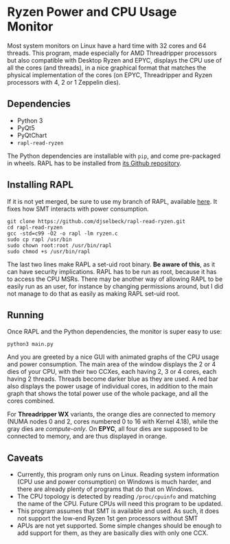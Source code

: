 # Ryzen Power and CPU Usage Monitor

Most system monitors on Linux have a hard time with 32 cores and 64 threads. This program, made especially for AMD Threadripper processors but also compatible with Desktop Ryzen and EPYC, displays the CPU use of all the cores (and threads), in a nice graphical format that matches the physical implementation of the cores (on EPYC, Threadripper and Ryzen processors with 4, 2 or 1 Zeppelin dies).

## Dependencies

- Python 3
- PyQt5
- PyQtChart
- `rapl-read-ryzen`

The Python dependencies are installable with `pip`, and come pre-packaged in wheels. RAPL has to be installed from [its Github repository](https://github.com/djselbeck/rapl-read-ryzen).

## Installing RAPL

If it is not yet merged, be sure to use my branch of RAPL, available [here](https://github.com/steckdenis/rapl-read-ryzen). It fixes how SMT interacts with power consumption.

    git clone https://github.com/djselbeck/rapl-read-ryzen.git
    cd rapl-read-ryzen
    gcc -std=c99 -O2 -o rapl -lm ryzen.c
    sudo cp rapl /usr/bin
    sudo chown root:root /usr/bin/rapl
    sudo chmod +s /usr/bin/rapl

The last two lines make RAPL a set-uid root binary. **Be aware of this**, as it can have security implications. RAPL has to be run as root, because it has to access the CPU MSRs. There may be another way of allowing RAPL to be easily run as an user, for instance by changing permissions around, but I did not manage to do that as easily as making RAPL set-uid root.

## Running

Once RAPL and the Python dependencies, the monitor is super easy to use:

    python3 main.py

And you are greeted by a nice GUI with animated graphs of the CPU usage and power consumption. The main area of the window displays the 2 or 4 dies of your CPU, with their two CCXes, each having 2, 3 or 4 cores, each having 2 threads. Threads become darker blue as they are used. A red bar also displays the power usage of individual cores, in addition to the main graph that shows the total power use of the whole package, and all the cores combined.

For **Threadripper WX** variants, the orange dies are connected to memory (NUMA nodes 0 and 2, cores numbered 0 to 16 with Kernel 4.18), while the gray dies are *compute-only*. On **EPYC**, all four dies are supposed to be connected to memory, and are thus displayed in orange.

## Caveats

- Currently, this program only runs on Linux. Reading system information (CPU use and power consumption) on Windows is much harder, and there are already plenty of programs that do that on Windows.
- The CPU topology is detected by reading `/proc/cpuinfo` and matching the name of the CPU. Future CPUs will need this program to be updated.
- This program assumes that SMT is available and used. As such, it does not support the low-end Ryzen 1st gen processors without SMT
- APUs are not yet supported. Some simple changes should be enough to add support for them, as they are basically dies with only one CCX.
